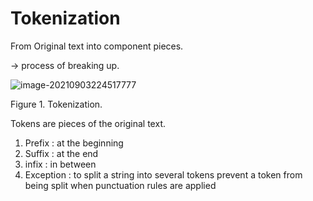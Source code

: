 # Tokenization

From Original text into component pieces.

 → process of breaking up.

![image-20210903224517777](C:\Users\count\OneDrive\문서\image-20210903224517777.png)

Figure 1. Tokenization.



Tokens are pieces of the original text.

1) Prefix : at the beginning 
2) Suffix : at the end
3) infix : in between
4) Exception : 
   to split a string into several tokens
   prevent a token from being split when punctuation rules are applied

